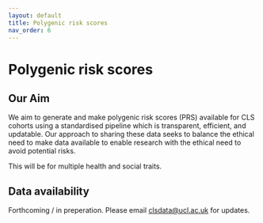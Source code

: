 ```yaml
---
layout: default
title: Polygenic risk scores
nav_order: 6
---
```


# **Polygenic risk scores** 

## Our Aim

We aim to generate and make polygenic risk scores (PRS) available for CLS cohorts using a standardised pipeline which is transparent, efficient, and updatable. Our approach to sharing these data seeks to balance the ethical need to make data available to enable research with the ethical need to avoid potential risks.

This will be for multiple health and social traits.


## Data availability

Forthcoming / in preperation. Please email clsdata@ucl.ac.uk for updates.
